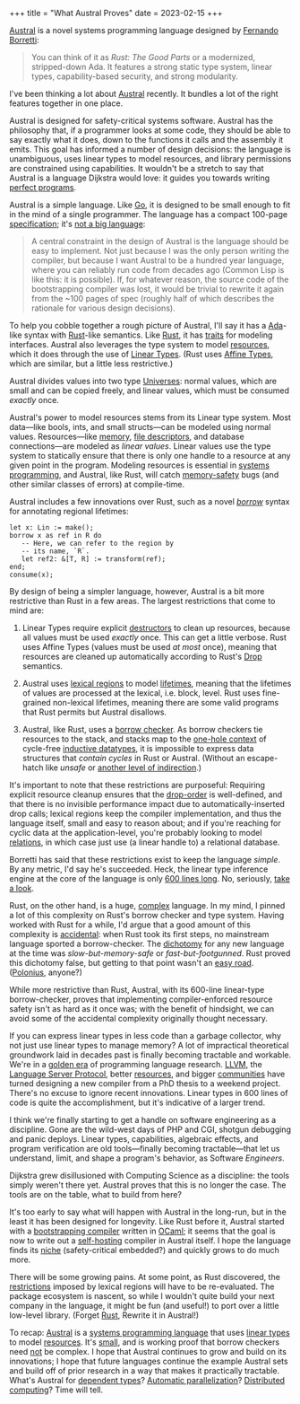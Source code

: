 +++
title = "What Austral Proves"
date = 2023-02-15
+++

[Austral][0] is a novel systems programming language designed by [Fernando Borretti][3]:

> You can think of it as *Rust: The Good Parts* or a modernized, stripped-down Ada. It features a strong static type system, linear types, capability-based security, and strong modularity.

I've been thinking a lot about [Austral][2] recently. It bundles a lot of the right features together in one place.

Austral is designed for safety-critical systems software. Austral has the philosophy that, if a programmer looks at some code, they should be able to say exactly what it does, down to the functions it calls and the assembly it emits. This goal has informed a number of design decisions: the language is unambiguous, uses linear types to model resources, and library permissions are constrained using capabilities. It wouldn't be a stretch to say that Austral is a language Dijkstra would love: it guides you towards writing [perfect programs][52].

Austral is a simple language. Like [Go][53], it is designed to be small enough to fit in the mind of a single programmer. The language has a compact 100-page [specification][4]; it's [not a big language][5]:

> A central constraint in the design of Austral is the language should be easy to implement. Not just because I was the only person writing the compiler, but because I want Austral to be a hundred year language, where you can reliably run code from decades ago (Common Lisp is like this: it is possible). If, for whatever reason, the source code of the bootstrapping compiler was lost, it would be trivial to rewrite it again from the ~100 pages of spec (roughly half of which describes the rationale for various design decisions).

To help you cobble together a rough picture of Austral, I'll say it has a [Ada][8]-like syntax with [Rust][9]-like semantics. Like [Rust][10], it has [traits][11] for modeling interfaces. Austral also leverages the type system to model [resources][12], which it does through the use of [Linear Types][1]. (Rust uses [Affine Types][13], which are similar, but a little less restrictive.)

Austral divides values into two type [Universes][14]: normal values, which are small and can be copied freely, and linear values, which must be consumed *exactly* once.

Austral's power to model resources stems from its Linear type system. Most data—like bools, ints, and small structs—can be modeled using normal values. Resources—like [memory][15], [file descriptors][16], and database connections—are modeled as *linear values*. Linear values use the type system to statically ensure that there is only one handle to a resource at any given point in the program. Modeling resources is essential in [systems programming][17], and Austral, like Rust, will catch [memory-safety][18] bugs (and other similar classes of errors) at compile-time.

Austral includes a few innovations over Rust, such as a novel [*borrow*][19] syntax for annotating regional lifetimes:

```
let x: Lin := make();
borrow x as ref in R do
   -- Here, we can refer to the region by
   -- its name, `R`.
   let ref2: &[T, R] := transform(ref);
end;
consume(x);
```

By design of being a simpler language, however, Austral is a bit more restrictive than Rust in a few areas. The largest restrictions that come to mind are:

1. Linear Types require explicit [destructors][20] to clean up resources, because all values must be used _exactly_ once. This can get a little verbose. Rust uses Affine Types (values must be used _at most_ once), meaning that resources are cleaned up automatically according to Rust's [Drop][21] semantics.

2.  Austral uses [lexical regions][22] to model [lifetimes][23], meaning that the lifetimes of values are processed at the lexical, i.e. block, level. Rust uses fine-grained non-lexical lifetimes, meaning there are some valid programs that Rust permits but Austral disallows.

3. Austral, like Rust, uses a [borrow checker][24]. As borrow checkers tie resources to the stack, and stacks map to the [one-hole context][25] of cycle-free [inductive datatypes][26], it is impossible to express data structures that _contain cycles_ in Rust or Austral. (Without an escape-hatch like *unsafe* or [another level of indirection][27].)

It's important to note that these restrictions are purposeful: Requiring explicit resource cleanup ensures that the [drop-order][29] is well-defined, and that there is no invisible performance impact due to automatically-inserted drop calls; lexical regions keep the compiler implementation, and thus the language itself, small and easy to reason about; and if you're reaching for cyclic data at the application-level, you're probably looking to model [relations][30], in which case just use (a linear handle to) a relational database.

Borretti has said that these restrictions exist to keep the language *simple*. By any metric, I'd say he's succeeded. Heck, the linear type inference engine at the core of the language is only [600 lines long][51]. No, seriously, [take a look][31].

Rust, on the other hand, is a huge, [complex][32] language. In my mind, I pinned a lot of this complexity on Rust's borrow checker and type system. Having worked with Rust for a while, I'd argue that a good amount of this complexity is [accidental][33]: when Rust took its first steps, no mainstream language sported a borrow-checker. The [dichotomy][34] for any new language at the time was *slow-but-memory-safe* or *fast-but-footgunned*. Rust proved this dichotomy false, but getting to that point wasn't an [easy road][35]. ([Polonius][36], anyone?)

While more restrictive than Rust, Austral, with its 600-line linear-type borrow-checker, proves that implementing compiler-enforced resource safety isn't as hard as it once was; with the benefit of hindsight, we can avoid some of the accidental complexity originally thought necessary. 

If you can express linear types in less code than a garbage collector, why not just use linear types to manage memory? A lot of impractical theoretical groundwork laid in decades past is finally becoming tractable and workable. We're in a [golden era][37] of programming language research. [LLVM][38], the [Language Server Protocol][39], better [resources][40], and bigger [communities][41] have turned designing a new compiler from a PhD thesis to a weekend project. There's no excuse to ignore recent innovations. Linear types in 600 lines of code is quite the accomplishment, but it's indicative of a larger trend.

I think we're finally starting to get a handle on software engineering as a discipline. Gone are the wild-west days of PHP and CGI, shotgun debugging and panic deploys. Linear types, capabilities, algebraic effects, and program verification are old tools—finally becoming tractable—that let us understand, limit, and shape a program's behavior, as Software *Engineers*. 

Dijkstra grew disillusioned with Computing Science as a discipline: the tools simply weren't there yet. Austral proves that this is no longer the case. The tools are on the table, what to build from here?

It's too early to say what will happen with Austral in the long-run, but in the least it has been designed for longevity. Like Rust before it, Austral started with a [bootstrapping compiler][42] written in [OCaml][43]; it seems that the goal is now to write out a [self-hosting][44] compiler in Austral itself. I hope the language finds its [niche][45] (safety-critical embedded?) and quickly grows to do much more.

There will be some growing pains. At some point, as Rust discovered, the [restrictions][46] imposed by lexical regions will have to be re-evaluated. The package ecosystem is nascent, so while I wouldn't quite build your next company in the language, it might be fun (and useful!) to port over a little low-level library. (Forget [Rust][47], Rewrite it in Austral!)

To recap: [Austral][0] is a [systems programming language][17] that uses [linear types][1] to model [resources][12]. It's [small][4], and is working proof that borrow checkers need [not][51] be complex. I hope that Austral continues to grow and build on its innovations; I hope that future languages continue the example Austral sets and build off of prior research in a way that makes it practically tractable. What's Austral for [dependent types][48]? [Automatic parallelization][49]? [Distributed computing][50]? Time will tell.

[0]: https://austral-lang.org
[1]: https://wiki.c2.com/LinearTypes
[2]: https://github.com/austral/austral
[3]: https://borretti.me
[4]: https://github.com/austral/specification
[5]: https://borretti.me/article/simplicity-and-survival
[6]: https://en.wikipedia.org/wiki/cobol
[7]: https://en.wikipedia.org/wiki/scheme
[8]: https://en.wikipedia.org/wiki/Ada_(programming_language)
[9]: https://en.wikipedia.org/wiki/rust
[10]: https://doc.rust-lang.org/book/ch10-02-traits.html
[11]: https://austral-lang.org/tutorial/modules
[12]: https://en.wikipedia.org/wiki/Resource_management_(computing)
[13]: https://en.wikipedia.org/wiki/Substructural_type_system#Affine_type_systems
[14]: https://en.wikipedia.org/wiki/Universe_(mathematics)
[15]: https://en.wikipedia.org/wiki/Memory_management
[16]: https://en.wikipedia.org/wiki/File_descriptor
[17]: https://en.wikipedia.org/wiki/Systems_programming
[18]: https://www.nsa.gov/Press-Room/News-Highlights/Article/Article/3215760/nsa-releases-guidance-on-how-to-protect-against-software-memory-safety-issues/
[19]: https://borretti.me/article/how-australs-linear-type-checker-works#borrow-long
[20]: https://en.wikipedia.org/wiki/Destructor_(computer_programming)
[21]: https://doc.rust-lang.org/nomicon/drop-flags.html
[22]: https://stackoverflow.com/questions/50251487/what-are-non-lexical-lifetimes
[23]: https://en.wikipedia.org/wiki/Object_lifetime
[24]: https://doc.rust-lang.org/1.8.0/book/references-and-borrowing.html
[25]: https://en.m.wikibooks.org/wiki/Haskell/Zippers#Differentiation_of_data_types
[26]: https://en.wikipedia.org/wiki/Inductive_type
[27]: https://en.wikipedia.org/wiki/Fundamental_theorem_of_software_engineering
[29]: https://doc.rust-lang.org/reference/destructors.html
[30]: https://www.cell-lang.net/relations.html
[51]: https://borretti.me/article/how-australs-linear-type-checker-works
[31]: https://github.com/austral/austral/blob/master/lib/LinearityCheck.ml
[32]: https://vorner.github.io/difficult.html
[33]: https://en.wikipedia.org/wiki/No_Silver_Bullet
[34]: https://www.sebastiansylvan.com/post/why-most-high-level-languages-are-slow/
[35]: https://github.com/graydon/rust-prehistory
[36]: https://github.com/rust-lang/polonius
[37]: https://devpoga.org/post/2019-11-03-golden-age-of-programming-language/
[38]: https://llvm.org
[39]: https://langserver.org/
[40]: https://craftinginterpreters.com/
[41]: https://proglangdesign.net
[42]: https://en.wikipedia.org/wiki/Bootstrapping_(compilers)
[43]: https://ocaml.org/
[44]: https://en.wikipedia.org/wiki/Self-hosting_(compilers)
[45]: https://ano.ee/blog/the-niche-programmer
[46]: https://rust-lang.github.io/rfcs/2094-nll.html
[47]: https://enet4.github.io/rust-tropes/#rewrite-in-rust
[48]: https://github.com/Kindelia/Kind
[49]: https://futhark-lang.org/
[50]: https://www.unison-lang.org/
[52]: https://www.cs.utexas.edu/~EWD/transcriptions/EWD01xx/EWD117.html
[53]: https://go.dev/
